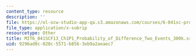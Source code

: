 ```yaml
---
content_type: resource
description: ''
file: https://ol-ocw-studio-app-qa.s3.amazonaws.com/courses/6-041sc-probabilistic-systems-analysis-and-applied-probability-fall-2013/9296ad0c020c5571b8563eb9a2aeaec7_MIT6_041SCF13_Ch1P1_Probability_of_Difference_Two_Events_300k.vtt
file_type: application/x-subrip
resourcetype: Other
title: MIT6_041SCF13_Ch1P1_Probability_of_Difference_Two_Events_300k.srt
uid: 9296ad0c-020c-5571-b856-3eb9a2aeaec7
---
```


